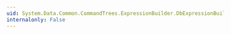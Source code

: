 ```yaml
---
uid: System.Data.Common.CommandTrees.ExpressionBuilder.DbExpressionBuilder.SelectMany(System.Data.Common.CommandTrees.DbExpression,System.Func{System.Data.Common.CommandTrees.DbExpression,System.Data.Common.CommandTrees.DbExpression})
internalonly: False
---
```

